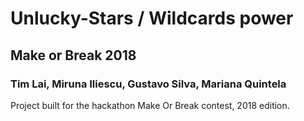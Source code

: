 #	Unlucky-Stars / Wildcards power

## Make or Break 2018
### Tim Lai, Miruna Iliescu, Gustavo Silva, Mariana Quintela

Project built for the hackathon Make Or Break contest, 2018 edition. 


